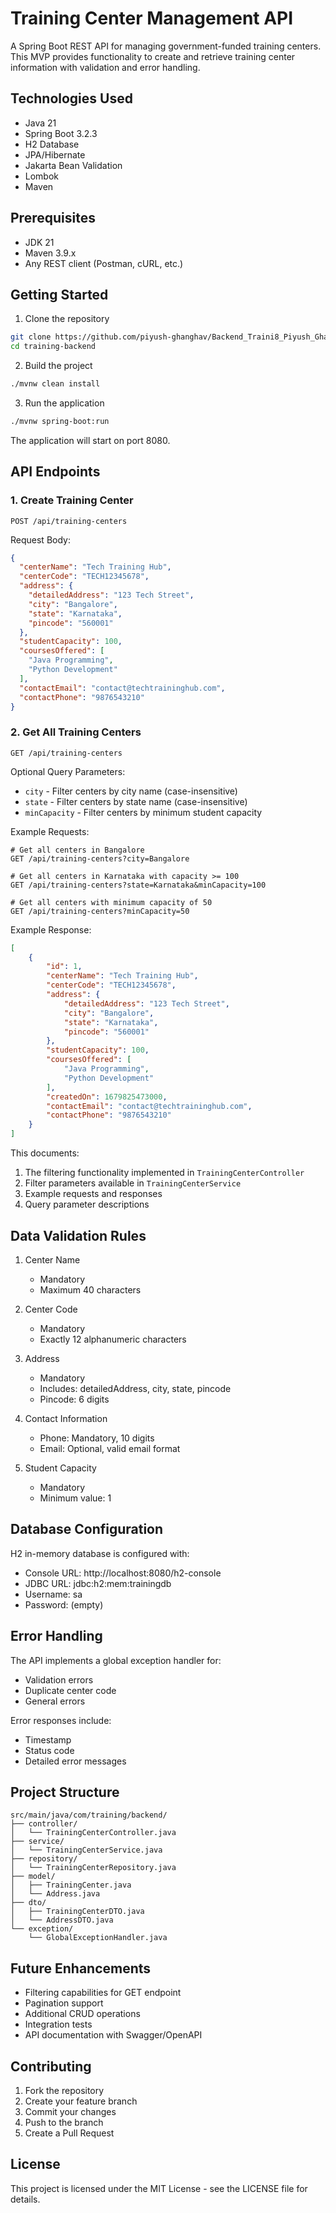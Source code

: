 
# Training Center Management API

A Spring Boot REST API for managing government-funded training centers. This MVP provides functionality to create and retrieve training center information with validation and error handling.

## Technologies Used

- Java 21
- Spring Boot 3.2.3
- H2 Database
- JPA/Hibernate
- Jakarta Bean Validation
- Lombok
- Maven

## Prerequisites

- JDK 21
- Maven 3.9.x
- Any REST client (Postman, cURL, etc.)

## Getting Started

1. Clone the repository
```bash
git clone https://github.com/piyush-ghanghav/Backend_Traini8_Piyush_Ghanghav.git
cd training-backend
```

2. Build the project
```bash
./mvnw clean install
```

3. Run the application
```bash
./mvnw spring-boot:run
```

The application will start on port 8080.

## API Endpoints

### 1. Create Training Center
```http
POST /api/training-centers
```

Request Body:
```json
{
  "centerName": "Tech Training Hub",
  "centerCode": "TECH12345678",
  "address": {
    "detailedAddress": "123 Tech Street",
    "city": "Bangalore",
    "state": "Karnataka",
    "pincode": "560001"
  },
  "studentCapacity": 100,
  "coursesOffered": [
    "Java Programming",
    "Python Development"
  ],
  "contactEmail": "contact@techtraininghub.com",
  "contactPhone": "9876543210"
}
```

### 2. Get All Training Centers
```http
GET /api/training-centers
```

Optional Query Parameters:
- `city` - Filter centers by city name (case-insensitive)
- `state` - Filter centers by state name (case-insensitive)
- `minCapacity` - Filter centers by minimum student capacity

Example Requests:
```http
# Get all centers in Bangalore
GET /api/training-centers?city=Bangalore

# Get all centers in Karnataka with capacity >= 100
GET /api/training-centers?state=Karnataka&minCapacity=100

# Get all centers with minimum capacity of 50
GET /api/training-centers?minCapacity=50
```

Example Response:
```json
[
    {
        "id": 1,
        "centerName": "Tech Training Hub",
        "centerCode": "TECH12345678",
        "address": {
            "detailedAddress": "123 Tech Street",
            "city": "Bangalore",
            "state": "Karnataka",
            "pincode": "560001"
        },
        "studentCapacity": 100,
        "coursesOffered": [
            "Java Programming",
            "Python Development"
        ],
        "createdOn": 1679825473000,
        "contactEmail": "contact@techtraininghub.com",
        "contactPhone": "9876543210"
    }
]
```

This documents:
1. The filtering functionality implemented in `TrainingCenterController`
2. Filter parameters available in `TrainingCenterService`
3. Example requests and responses
4. Query parameter descriptions

## Data Validation Rules

1. Center Name
   - Mandatory
   - Maximum 40 characters

2. Center Code
   - Mandatory
   - Exactly 12 alphanumeric characters

3. Address
   - Mandatory
   - Includes: detailedAddress, city, state, pincode
   - Pincode: 6 digits

4. Contact Information
   - Phone: Mandatory, 10 digits
   - Email: Optional, valid email format

5. Student Capacity
   - Mandatory
   - Minimum value: 1

## Database Configuration

H2 in-memory database is configured with:
- Console URL: http://localhost:8080/h2-console
- JDBC URL: jdbc:h2:mem:trainingdb
- Username: sa
- Password: (empty)

## Error Handling

The API implements a global exception handler for:
- Validation errors
- Duplicate center code
- General errors

Error responses include:
- Timestamp
- Status code
- Detailed error messages

## Project Structure

```
src/main/java/com/training/backend/
├── controller/
│   └── TrainingCenterController.java
├── service/
│   └── TrainingCenterService.java
├── repository/
│   └── TrainingCenterRepository.java
├── model/
│   ├── TrainingCenter.java
│   └── Address.java
├── dto/
│   ├── TrainingCenterDTO.java
│   └── AddressDTO.java
└── exception/
    └── GlobalExceptionHandler.java
```

<!-- ## Testing

Run the tests using:
```bash
./mvnw test
``` -->

## Future Enhancements

- Filtering capabilities for GET endpoint
- Pagination support
- Additional CRUD operations
- Integration tests
- API documentation with Swagger/OpenAPI

## Contributing

1. Fork the repository
2. Create your feature branch
3. Commit your changes
4. Push to the branch
5. Create a Pull Request

## License

This project is licensed under the MIT License - see the LICENSE file for details.
